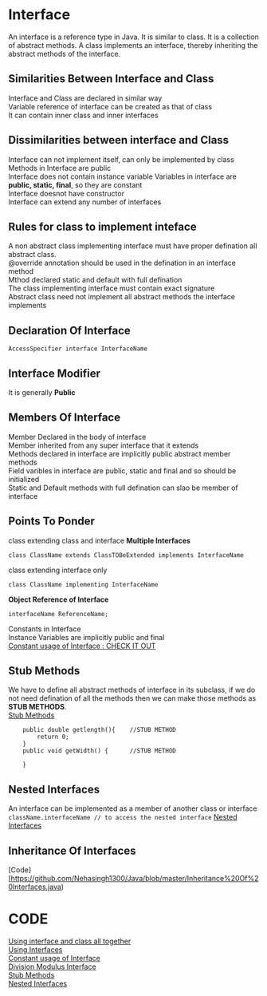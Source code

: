 # Interface
An interface is a reference type in Java. It is similar to class. It is a collection of abstract methods. A class implements an interface, thereby inheriting the abstract methods of the interface.

## Similarities Between Interface and Class
Interface and Class are declared in similar way<br>
Variable reference of interface can be created as that of class<br>
It can contain inner class and inner interfaces<br>

## Dissimilarities between interface and Class
Interface can not implement itself, can only be implemented by class<br>
Methods in Interface are public<br>
Interface does not contain instance variable
Variables in interface are **public, static, final**, so they are constant<br>
Interface doesnot have constructor<br>
Interface can extend any number of interfaces<br>

## Rules for class to implement inteface
A non abstract class implementing interface must have proper defination all abstract class.<br>
@override annotation should be used in the defination in an interface method<br>
Mthod declared static and default with full defination<br>
The class implementing interface must contain exact signature<br>
Abstract class need not implement all abstract methods the interface implements

## Declaration Of Interface
```
AccessSpecifier interface InterfaceName
```

## Interface Modifier
It is generally **Public**

## Members Of Interface
Member Declared in the body of interface<br>
Member inherited from any super interface that it extends<br>
Methods declared in interface are implicitly public abstract member methods<br>
Field varibles in interface are public, static and final and so should be initialized<br>
Static and Default methods with full defination can slao be member of interface<br>

## Points To Ponder
class extending class and interface **Multiple Interfaces**<br>
```
class ClassName extends ClassTOBeExtended implements InterfaceName
```
class extending interface only<br>
```
class ClassName implementing InterfaceName
```
**Object Reference of Interface**<br>
```
interfaceName ReferenceName;
```
Constants in Interface <br>
Instance Variables are implicitly public and final <br>
[Constant usage of Interface : CHECK IT OUT](https://github.com/Nehasingh1300/Java/blob/master/ConstantINTERFACE.java)<br>

## Stub Methods
We have to  define all abstract methods of interface in its subclass, if we do not need defination of all the methods then we can make those methods as **STUB METHODS**.<br>
[Stub Methods](https://github.com/Nehasingh1300/Java/blob/master/StubMethods.java)<br>
```
	public double getlength(){    //STUB METHOD 
		return 0;
	}
	public void getWidth() {      //STUB METHOD
		
	}
```

## Nested Interfaces
An interface can be implemented as a member of another class or interface<br>
``
className.interfaceName // to access the nested interface
``
[Nested Interfaces](https://github.com/Nehasingh1300/Java/blob/master/NestedInterface.java)<br>

## Inheritance Of Interfaces
[Code][https://github.com/Nehasingh1300/Java/blob/master/Inheritance%20Of%20Interfaces.java)<br>


# CODE
[Using interface and class all together](https://github.com/Nehasingh1300/Java/blob/master/InterfacingCode.java)<br>
[Using Interfaces](https://github.com/Nehasingh1300/Java/blob/master/MYClass.java)<br>
[Constant usage of Interface](https://github.com/Nehasingh1300/Java/blob/master/ConstantINTERFACE.java)<br>
[Division Modulus Interface](https://github.com/Nehasingh1300/Java/blob/master/DivModInterface.java)
<br>[Stub Methods](https://github.com/Nehasingh1300/Java/blob/master/StubMethods.java)<br>
[Nested Interfaces](https://github.com/Nehasingh1300/Java/blob/master/NestedInterface.java)<br>
